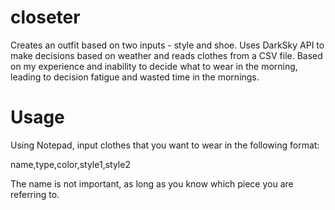 # closeter
Creates an outfit based on two inputs - style and shoe. Uses DarkSky API to make decisions based on weather and reads clothes from a CSV file.
Based on my experience and inability to decide what to wear in the morning, leading to decision fatigue and wasted time in the mornings.

# Usage
Using Notepad, input clothes that you want to wear in the following format:

name,type,color,style1,style2

The name is not important, as long as you know which piece you are referring to.
